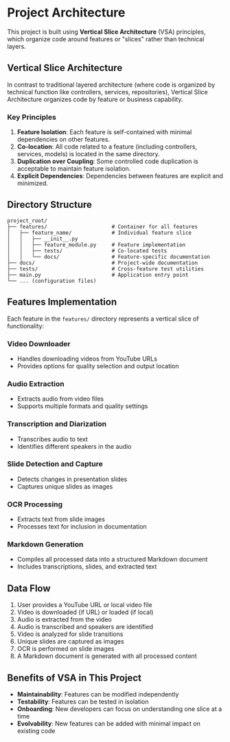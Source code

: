 # Project Architecture

This project is built using **Vertical Slice Architecture** (VSA) principles, which organize code around features or "slices" rather than technical layers.

## Vertical Slice Architecture

In contrast to traditional layered architecture (where code is organized by technical function like controllers, services, repositories), Vertical Slice Architecture organizes code by feature or business capability.

### Key Principles

1. **Feature Isolation**: Each feature is self-contained with minimal dependencies on other features.
2. **Co-location**: All code related to a feature (including controllers, services, models) is located in the same directory.
3. **Duplication over Coupling**: Some controlled code duplication is acceptable to maintain feature isolation.
4. **Explicit Dependencies**: Dependencies between features are explicit and minimized.

## Directory Structure

```
project_root/
├── features/                     # Container for all features
│   ├── feature_name/             # Individual feature slice
│   │   ├── __init__.py
│   │   ├── feature_module.py     # Feature implementation
│   │   ├── tests/                # Co-located tests
│   │   └── docs/                 # Feature-specific documentation
├── docs/                         # Project-wide documentation
├── tests/                        # Cross-feature test utilities
├── main.py                       # Application entry point
└── ... (configuration files)
```

## Features Implementation

Each feature in the `features/` directory represents a vertical slice of functionality:

### Video Downloader
- Handles downloading videos from YouTube URLs
- Provides options for quality selection and output location

### Audio Extraction
- Extracts audio from video files
- Supports multiple formats and quality settings

### Transcription and Diarization
- Transcribes audio to text
- Identifies different speakers in the audio

### Slide Detection and Capture
- Detects changes in presentation slides
- Captures unique slides as images

### OCR Processing
- Extracts text from slide images
- Processes text for inclusion in documentation

### Markdown Generation
- Compiles all processed data into a structured Markdown document
- Includes transcriptions, slides, and extracted text

## Data Flow

1. User provides a YouTube URL or local video file
2. Video is downloaded (if URL) or loaded (if local)
3. Audio is extracted from the video
4. Audio is transcribed and speakers are identified
5. Video is analyzed for slide transitions
6. Unique slides are captured as images
7. OCR is performed on slide images
8. A Markdown document is generated with all processed content

## Benefits of VSA in This Project

- **Maintainability**: Features can be modified independently
- **Testability**: Features can be tested in isolation
- **Onboarding**: New developers can focus on understanding one slice at a time
- **Evolvability**: New features can be added with minimal impact on existing code